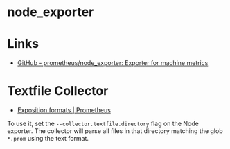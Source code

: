 # node_exporter

# Links

* [GitHub - prometheus/node_exporter: Exporter for machine metrics](https://github.com/prometheus/node_exporter)

# Textfile Collector

* [Exposition formats | Prometheus](https://prometheus.io/docs/instrumenting/exposition_formats/)

To use it, set the `--collector.textfile.directory` flag on the Node exporter.
The collector will parse all files in that directory matching the glob `*.prom`
using the text format.






